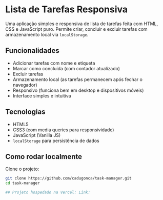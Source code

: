 # Lista de Tarefas Responsiva

Uma aplicação simples e responsiva de lista de tarefas feita com HTML, CSS e JavaScript puro. Permite criar, concluir e excluir tarefas com armazenamento local via `localStorage`.

## Funcionalidades

- Adicionar tarefas com nome e etiqueta
- Marcar como concluída (com contador atualizado)
- Excluir tarefas
- Armazenamento local (as tarefas permanecem após fechar o navegador)
- Responsivo (funciona bem em desktop e dispositivos móveis)
- Interface simples e intuitiva

## Tecnologias

- HTML5
- CSS3 (com media queries para responsividade)
- JavaScript (Vanilla JS)
- `localStorage` para persistência de dados

## Como rodar localmente

Clone o projeto:

```bash
git clone https://github.com/cadugonca/task-manager.git
cd task-manager

## Projeto hospedado na Vercel: Link: